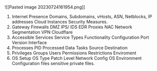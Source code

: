 ![[Pasted image 20230724161954.png]]
1. Internet Presence 
	Domains, 
	Subdomains, 
	vHosts,
	ASN,
	Netblocks, 
	IP addresses
	Cloud Instances 
	Security Measures.
2. Gateway 
	Firewalls
	DMZ
	IPS/ IDS
	EDR
	Proxies
	NAC
	Network Segmentation
	VPN
	Cloudflare
3. Accessible Services 
	Service Types
	Functionality
	Configuration 
	Port
	Version
	Interface
4. Processes
	PID
	Processed Data 
	Tasks
	Source 
	Destination
5. Privileges 
	Groups
	Users
	Permissions
	Restrictions
	Enviroment
6. OS Setup
	OS Type
	Patch Level
	Network Config
	OS Environment
	Configuration files
	sensitive private files. 